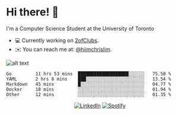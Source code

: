 # Hi there! 👋
I'm a Computer Science Student at the University of Toronto

- 💻 Currently working on [2ofClubs](https://github.com/2-of-clubs).
- ✉️ You can reach me at: [@hiimchrislim](mailto:hello@hiimchrislim.co).

![alt text](https://user-images.githubusercontent.com/24628243/87171758-22f18c00-c2a1-11ea-9d8d-2777e59004b4.png "2ofClubs Logo")

<!--START_SECTION:waka-->
```text
Go         11 hrs 53 mins  ███████████████████░░░░░░   75.50 % 
YAML       2 hrs 8 mins    ███░░░░░░░░░░░░░░░░░░░░░░   13.54 % 
Markdown   45 mins         █░░░░░░░░░░░░░░░░░░░░░░░░   04.77 % 
Docker     18 mins         ░░░░░░░░░░░░░░░░░░░░░░░░░   01.94 % 
Other      12 mins         ░░░░░░░░░░░░░░░░░░░░░░░░░   01.35 %
```
<!--END_SECTION:waka-->

<div align="center">
<a href="https://www.linkedin.com/in/hiimchrislim" target="_blank"><img src="https://img.shields.io/badge/LinkedIn-%230077B5.svg?&style=flat-square&logo=linkedin&logoColor=white" alt="LinkedIn"></a>
<a href="https://open.spotify.com/user/clim1231" target="_blank"><img src="https://img.shields.io/badge/Spotify-%231ED760.svg?&style=flat-square&logo=spotify&logoColor=white" alt="Spotify"></a>

</div>
